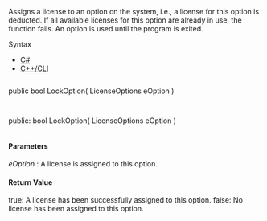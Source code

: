 Assigns a license to an option on the system, i.e., a license for this option is deducted. If all available licenses for this option are already in use, the function fails. An option is used until the program is exited.

Syntax

* [C#](#i-syntax-CS)
* [C++/CLI](#i-syntax-CPP2005)

```
```
public bool LockOption( 
   LicenseOptions eOption
)
```
```

```
```
public:
bool LockOption( 
   LicenseOptions eOption
)
```
```

#### Parameters

*eOption*
:   A license is assigned to this option.

#### Return Value

true: A license has been successfully assigned to this option. false: No license has been assigned to this option.


